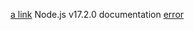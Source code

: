 [a link](https://nodejs.org/dist/latest-v17.x/docs/api/fs.html)
Node.js v17.2.0 documentation
[error](https://bitly.com/404-error-page)

